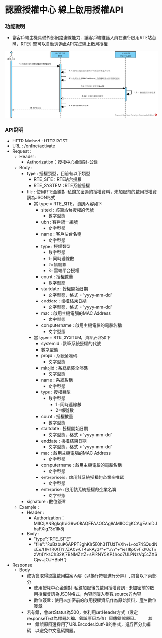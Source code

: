 # 認證授權中心 線上啟用授權API

### <div id="func">功能說明</div>
* 當客戶端主機具備外部網路連線能力，讓客戶端維護人員在進行啟用RTE站台時，RTE引擎可以自動透過此API完成線上啟用授權

![流程]

### <div id="api">API說明</div>
* HTTP Method : HTTP POST
* URL : /online/activate
* Request :
    * Header : 
        * Authorization：授權中心金鑰對-公鑰
    * Body : 
        * type : 授權類型，目前有以下類型
          * RTE_SITE : RTE站台授權
          * RTE_SYSTEM : RTE系統授權
        * file : 使用RTE金鑰對-私鑰加密過的授權資料，未加密前的啟用授權資訊為JSON格式
          * 當 type = RTE_SITE，資訊內容如下
            * siteid : 該筆站台授權的代號
              * 數字型態
            * ubn : 客戶統一編號
              * 文字型態
            * name : 客戶站台名稱
              * 文字型態
            * type : 授權類型
              * 數字型態
              * 1=同時連線數
              * 2=帳號數
              * 3=雲端平台授權
            * count : 授權數量
              * 數字型態
            * startdate : 授權開始日期
              * 文字型態，格式 = 'yyyy-mm-dd'
            * enddate : 授權結束日期
              * 文字型態，格式 = 'yyyy-mm-dd'
            * mac : 啟用主機電腦的MAC Address
              * 文字型態
            * computername : 啟用主機電腦的電腦名稱
              * 文字型態
          * 當 type = RTE_SYSTEM，資訊內容如下
            * systemid : 該筆系統授權的代號
            * 數字型態
            * projid : 系統全唯碼
              * 文字型態
            * mkpjid : 系統組裝全唯碼
              * 文字型態
            * name : 系統名稱
              * 文字型態
            * type : 授權類型
              * 數字型態
                * 1=同時連線數
                * 2=帳號數
            * count : 授權數量
              * 數字型態
            * startdate : 授權開始日期
              * 文字型態，格式 = 'yyyy-mm-dd'
            * enddate : 授權結束日期
              * 文字型態，格式 = 'yyyy-mm-dd'
            * mac : 啟用主機電腦的MAC Address
              * 文字型態
            * computername : 啟用主機電腦的電腦名稱
              * 文字型態
            * enterpriseid : 啟用該系統授權的企業全唯碼
              * 文字型態
            * enterprise : 啟用該系統授權的企業名稱
              * 文字型態
        * signature : 數位簽章
    * Example :
        * Header : 
            * Authorization：MIICIjANBgkqhkiG9w0BAQEFAAOCAg8AMIICCgKCAgEAmDJhaFXig73c1Ik8j
        * Body : 
            * "type":"RTE_SITE"
            * "file":"RuBzbuK6APPT8ghKlr5E0h31TUdTvXh+L+ox7riSQudNxEe/HM1R0tTNt/ZA0w8T4ukAyG/"+"\r\n"+"ieHRp6vFxIt8cTnzVt4YksCh32Kj7BNMZstZ+sPlRNY5KP4hoo7ULPNzVq5cZXSCjw+jOU+BbH"}
* Response
    * Body
        * 成功會取得認證啟用檔案內容（以換行符號進行分隔）, 包含以下兩部分
            * 使用授權中心金鑰對-私鑰加密後的啟用授權資訊 : 未加密前的啟用授權資訊為JSON格式，內容同傳入參數.source的內容
            * 數位簽章 : 使用未加密前的啟用授權資訊作為原始資料，產生數位簽章
        * 若有錯，會setStatus為500，並利用setHeader方式（設定responseText為標題名稱、錯誤原因為值）回傳錯誤原因。
        　　其中，錯誤原因還採用了URLEncoder以utf-8的格式，進行百分比編碼，以避免中文亂碼問題。
        

[流程]:attachment/軟體授權碼連線啟用站台.png "流程"